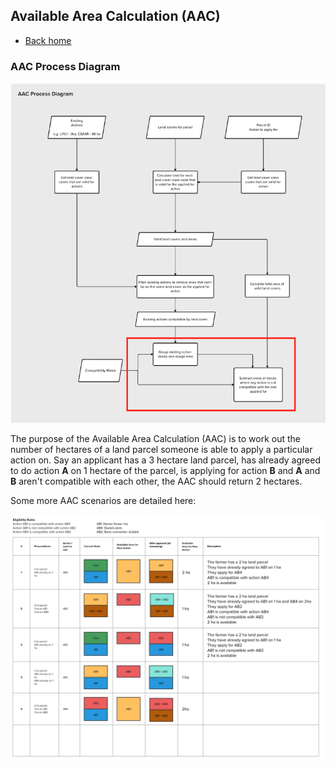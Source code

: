 ## Available Area Calculation (AAC)

- [Back home](../readme.md)

### AAC Process Diagram

![Available Area Calculation Scenarios](images/aac.png)

The purpose of the Available Area Calculation (AAC) is to work out the number of hectares of a land parcel someone is able to apply a particular action on. Say an applicant has a 3 hectare land parcel, has already agreed to do action **A** on 1 hectare of the parcel, is applying for action **B** and **A** and **B** aren't compatible with each other, the AAC should return 2 hectares.

Some more AAC scenarios are detailed here:

![Available Area Calculation Scenarios](images/aac-scenarios.png)
